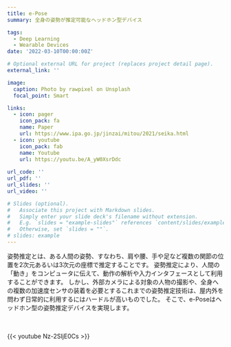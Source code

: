 ```yaml
---
title: e-Pose
summary: 全身の姿勢が推定可能なヘッドホン型デバイス

tags:
  - Deep Learning
  - Wearable Devices
date: '2022-03-10T00:00:00Z'

# Optional external URL for project (replaces project detail page).
external_link: ''

image:
  caption: Photo by rawpixel on Unsplash
  focal_point: Smart

links:
  - icon: pager
    icon_pack: fa
    name: Paper
    url: https://www.ipa.go.jp/jinzai/mitou/2021/seika.html
  - icon: youtube
    icon_pack: fab
    name: Youtube
    url: https://youtu.be/A_yW0XsrDdc
 
url_code: ''
url_pdf: ''
url_slides: ''
url_video: ''

# Slides (optional).
#   Associate this project with Markdown slides.
#   Simply enter your slide deck's filename without extension.
#   E.g. `slides = "example-slides"` references `content/slides/example-slides.md`.
#   Otherwise, set `slides = ""`.
# slides: example
---
```


姿勢推定とは、ある人間の姿勢、すなわち、肩や腰、手や足など複数の関節の位置を2次元あるいは3次元の座標で推定することです。
姿勢推定により、人間の「動き」をコンピュータに伝えて、動作の解析や入力インタフェースとして利用することができます。
しかし、外部カメラによる対象の人物の撮影や、全身への複数の加速度センサの装着を必要とするこれまでの姿勢推定技術は、屋内外を問わず日常的に利用するにはハードルが高いものでした。
そこで、e-Poseはヘッドホン型の姿勢推定デバイスを実現します。

<br>
<br>
{{< youtube Nz-2SIjE0Cs >}}